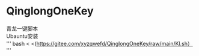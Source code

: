 # QinglongOneKey
青龙一键脚本  
Ubauntu安装  
'''
bash < <(https://gitee.com/xyzqwefd/QinglongOneKey/raw/main/Kl.sh）
'''
